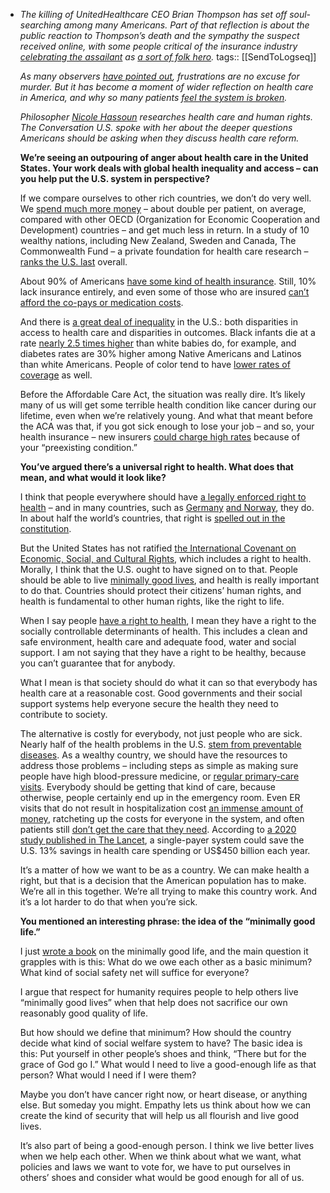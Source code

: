 - *The killing of UnitedHealthcare CEO Brian Thompson has set off soul-searching among many Americans. Part of that reflection is about the public reaction to Thompson’s death and the sympathy the suspect received online, with some people critical of the insurance industry [celebrating the assailant](https://www.npr.org/transcripts/1219032782) as [a sort of folk hero](https://theconversation.com/luigi-mangione-isnt-the-first-alleged-criminal-to-capture-many-peoples-imaginations-and-hearts-245918).*
  tags:: [[SendToLogseq]]
  
  *As many observers [have pointed out](https://www.nytimes.com/2024/12/13/opinion/united-healthcare-shooting-brian-thompson.html), frustrations are no excuse for murder. But it has become a moment of wider reflection on health care in America, and why so many patients [feel the system is broken](https://theconversation.com/response-to-ceo-killing-reveals-antipathy-toward-health-insurers-but-entire-patchwork-system-is-to-blame-for-ill-feeling-245901).*
  
  *Philosopher [Nicole Hassoun](https://www.binghamton.edu/philosophy/faculty/profile.html?id=nhassoun) researches health care and human rights. The Conversation U.S. spoke with her about the deeper questions Americans should be asking when they discuss health care reform.*
  
  **We’re seeing an outpouring of anger about health care in the United States. Your work deals with global health inequality and access – can you help put the U.S. system in perspective?**
  
  If we compare ourselves to other rich countries, we don’t do very well. We [spend much more money](https://www.healthsystemtracker.org/chart-collection/health-spending-u-s-compare-countries/) – about double per patient, on average, compared with other OECD (Organization for Economic Cooperation and Development) countries – and get much less in return. In a study of 10 wealthy nations, including New Zealand, Sweden and Canada, The Commonwealth Fund – a private foundation for health care research – [ranks the U.S. last](https://www.commonwealthfund.org/publications/fund-reports/2024/sep/mirror-mirror-2024) overall.
  
  About 90% of Americans [have some kind of health insurance](https://www.pgpf.org/article/the-share-of-americans-without-health-insurance-in-2023-remained-low/). Still, 10% lack insurance entirely, and even some of those who are insured [can’t afford the co-pays or medication costs](https://www.cbsnews.com/news/health-care-costs-unaffordable-even-for-insured-americans-commonwealth-fund/).
  
  And there is [a great deal of inequality](https://pmc.ncbi.nlm.nih.gov/articles/PMC3540621/) in the U.S.: both disparities in access to health care and disparities in outcomes. Black infants die at a rate [nearly 2.5 times higher](https://minorityhealth.hhs.gov/infant-mortality-and-african-americans) than white babies do, for example, and diabetes rates are 30% higher among Native Americans and Latinos than white Americans. People of color tend to have [lower rates of coverage](https://statehealthcompare.shadac.org/table/29/health-insurance-coverage-type-by-race-ethnicity#1/5,4,1,10,86,9,8,6,39,40,41,42,238,43,239/42/57,58) as well.
  
  Before the Affordable Care Act, the situation was really dire. It’s likely many of us will get some terrible health condition like cancer during our lifetime, even when we’re relatively young. And what that meant before the ACA was that, if you got sick enough to lose your job – and so, your health insurance – new insurers [could charge high rates](https://www.hhs.gov/healthcare/about-the-aca/pre-existing-conditions/index.html) because of your “preexisting condition.”
  
  **You’ve argued there’s a universal right to health. What does that mean, and what would it look like?**
  
  I think that people everywhere should have [a legally enforced right to health](https://doi.org/10.1111/josp.12298) – and in many countries, such as [Germany](https://www.nbcnews.com/health/health-news/germany-s-health-care-system-model-u-s-n1024491) [and Norway](https://www.helsenorge.no/en/health-rights-in-norway/health-care-rights/), they do. In about half the world’s countries, that right is [spelled out in the constitution](https://www.worldpolicycenter.org/constitutional-approaches-to-the-right-to-health).
  
  But the United States has not ratified [the International Covenant on Economic, Social, and Cultural Rights](https://www.ohchr.org/en/instruments-mechanisms/instruments/international-covenant-economic-social-and-cultural-rights), which includes a right to health. Morally, I think that the U.S. ought to have signed on to that. People should be able to live [minimally good lives](https://global.oup.com/academic/product/a-minimally-good-life-9780192856159?cc=us\&lang=en&), and health is really important to do that. Countries should protect their citizens’ human rights, and health is fundamental to other human rights, like the right to life.
  
  When I say people [have a right to health](https://global.oup.com/academic/product/global-health-impact-9780197514993?cc=us\&lang=en\&#), I mean they have a right to the socially controllable determinants of health. This includes a clean and safe environment, health care and adequate food, water and social support. I am not saying that they have a right to be healthy, because you can’t guarantee that for anybody.
  
  What I mean is that society should do what it can so that everybody has health care at a reasonable cost. Good governments and their social support systems help everyone secure the health they need to contribute to society.
  
  The alternative is costly for everybody, not just people who are sick. Nearly half of the health problems in the U.S. [stem from preventable diseases](https://doi.org/10.1016/S2468-2667\(20\)30204-8). As a wealthy country, we should have the resources to address those problems – including steps as simple as making sure people have high blood-pressure medicine, or [regular primary-care visits](https://doi.org/10.1111/j.1468-0009.2005.00409.x). Everybody should be getting that kind of care, because otherwise, people certainly end up in the emergency room. Even ER visits that do not result in hospitalization cost [an immense amount of money](https://hcup-us.ahrq.gov/reports/statbriefs/sb311-ED-visit-costs-2021.pdf), ratcheting up the costs for everyone in the system, and often patients still [don’t get the care that they need](https://odphp.health.gov/healthypeople/objectives-and-data/browse-objectives/health-care-access-and-quality). According to [a 2020 study published in The Lancet](https://doi.org/10.1016/S0140-6736\(19\)33019-3), a single-payer system could save the U.S. 13% savings in health care spending or US$450 billion each year.
  
  It’s a matter of how we want to be as a country. We can make health a right, but that is a decision that the American population has to make. We’re all in this together. We’re all trying to make this country work. And it’s a lot harder to do that when you’re sick.
  
  **You mentioned an interesting phrase: the idea of the “minimally good life.”**
  
  I just [wrote a book](https://global.oup.com/academic/product/a-minimally-good-life-9780192856159?cc=us\&lang=en&) on the minimally good life, and the main question it grapples with is this: What do we owe each other as a basic minimum? What kind of social safety net will suffice for everyone?
  
  I argue that respect for humanity requires people to help others live “minimally good lives” when that help does not sacrifice our own reasonably good quality of life.
  
  But how should we define that minimum? How should the country decide what kind of social welfare system to have? The basic idea is this: Put yourself in other people’s shoes and think, “There but for the grace of God go I.” What would I need to live a good-enough life as that person? What would I need if I were them?
  
  Maybe you don’t have cancer right now, or heart disease, or anything else. But someday you might. Empathy lets us think about how we can create the kind of security that will help us all flourish and live good lives.
  
  It’s also part of being a good-enough person. I think we live better lives when we help each other. When we think about what we want, what policies and laws we want to vote for, we have to put ourselves in others’ shoes and consider what would be good enough for all of us.